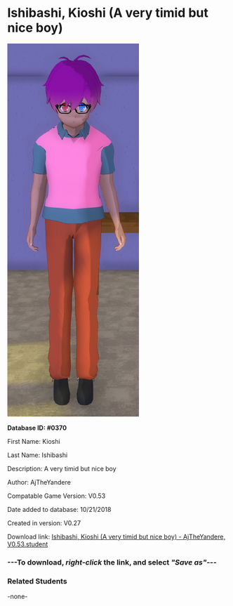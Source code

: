 # Ishibashi, Kioshi (A very timid but nice boy)

<img src="../../Files/Images/Ishibashi, Kioshi (A very timid but nice boy).png" title="Ishibashi, Kioshi (A very timid but nice boy) - AjTheYandere, V0.53">

**Database ID: #0370**

First Name: Kioshi

Last Name: Ishibashi

Description: A very timid but nice boy

Author: AjTheYandere

Compatable Game Version: V0.53

Date added to database: 10/21/2018

Created in version: V0.27

Download link: <a href="https://raw.githubusercontent.com/Arbiter1223/Daigaku-Gurashi-Custom-Students/master/Files/Student%20Files/Ishibashi%2C%20Kioshi%20(A%20very%20timid%20but%20nice%20boy)%20-%20AjTheYandere%2C%20V0.53.student">Ishibashi, Kioshi (A very timid but nice boy) - AjTheYandere, V0.53.student</a>

### ---**To download, _right-click_ the link, and select _"Save as"_**---

### Related Students

-none-
